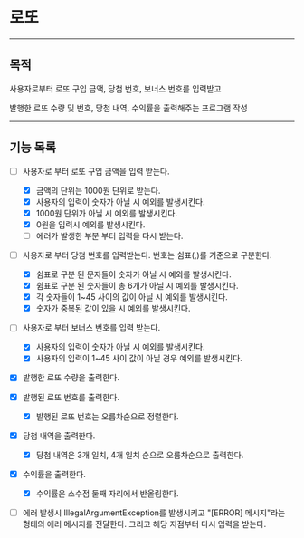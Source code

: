 # 로또

---
## 목적 
사용자로부터 로또 구입 금액, 당첨 번호, 보너스 번호를 입력받고

발행한 로또 수량 및 번호, 당첨 내역, 수익률을 출력해주는 프로그램 작성

--- 
## 기능 목록
- [ ] 사용자로 부터 로또 구입 금액을 입력 받는다.
  - [x] 금액의 단위는 1000원 단위로 받는다.
  - [x] 사용자의 입력이 숫자가 아닐 시 예외를 발생시킨다.
  - [x] 1000원 단위가 아닐 시 예외를 발생시킨다.
  - [x] 0원을 입력시 예외를 발생시킨다.
  - [ ] 에러가 발생한 부분 부터 입력을 다시 받는다.
- [ ] 사용자로 부터 당첨 번호를 입력받는다. 번호는 쉼표(,)를 기준으로 구분한다.
  - [x] 쉼표로 구분 된 문자들이 숫자가 아닐 시 예외를 발생시킨다.
  - [x] 쉼표로 구분 된 숫자들이 총 6개가 아닐 시 예외를 발생시킨다.
  - [x] 각 숫자들이 1~45 사이의 값이 아닐 시 예외를 발생시킨다.
  - [x] 숫자가 중복된 값이 있을 시 예외를 발생시킨다.
- [ ] 사용자로 부터 보너스 번호를 입력 받는다.
  - [x] 사용자의 입력이 숫자가 아닐 시 예외를 발생시킨다.
  - [x] 사용자의 입력이 1~45 사이 값이 아닐 경우 예외를 발생시킨다.
- [x] 발행한 로또 수량을 출력한다.
- [x] 발행된 로또 번호를 출력한다.
  - [x] 발행된 로또 번호는 오름차순으로 정렬한다.
- [x] 당첨 내역을 출력한다.
  - [x] 당첨 내역은 3개 일치, 4개 일치 순으로 오름차순으로 출력한다.
- [x] 수익률을 출력한다.
  - [x] 수익률은 소수점 둘째 자리에서 반올림한다.
- [ ] 에러 발생시 IllegalArgumentException를 발생시키고 "[ERROR] 메시지"라는 형태의 에러 메시지를 전달한다. 그리고 해당 지점부터 다시 입력을 받는다.


